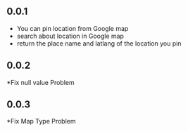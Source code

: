 ## 0.0.1

* You can pin location from Google map
* search about location in Google map
* return the place name and latlang of the location you pin

## 0.0.2
*Fix null value Problem 

## 0.0.3
*Fix Map Type Problem 